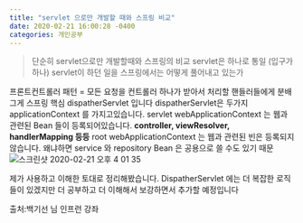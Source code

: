 ```yaml
---
title: "servlet 으로만 개발할 때와 스프링 비교"
date: 2020-02-21 16:00:28 -0400
categories: 개인공부
---
```


>단순히 servlet으로만 개발할때와 스프링의 비교 servlet은 하나로 통일 (입구가 하나) 
servlet이 하던 일을 스프링에서는 어떻게 풀어내고 있는가 
 
 프론트컨트롤러 패턴 = 모든 요청을 컨트롤러 하나가 받아서 처리할 핸들러들에게 분배
 그게 스프링 핵심 dispatherServlet 입니다
 dispatherServlet은 두가지 applicationContext 를 가지고있습니다.
servlet webApplicationContext 는 웹과 관련된 Bean 들이 등록되어있습니다.
**controller, viewResolver, handlerMapping 등등**
root webApplicationContext 는 웹과 관련된 빈은 등록되지않습니다.
 왜냐하면 service 와 repository Bean 은 공용으로 쓸 수도 있기 때문 
 ![스크린샷 2020-02-21 오후 4 01 35](https://user-images.githubusercontent.com/45488643/75011659-867e4700-54c3-11ea-84e3-ee85e12c3e70.png)


제가 사용하고 이해한 토대로 정리해봤습니다. DispatherServlet 에는 더 복잡한 로직들이 있겠지만 더 공부하고 더 이해해서 보강하면서 추가할 예정입니다
 
     
 출처:백기선 님 인프런 강좌
 
